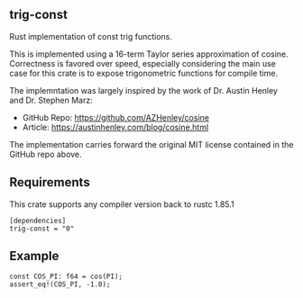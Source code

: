 ## trig-const

Rust implementation of const trig functions.

This is implemented using a 16-term Taylor series approximation of cosine. Correctness is favored over speed, especially considering the main use case for this crate is to expose trigonometric functions for compile time.

The implemntation was largely inspired by the work of Dr. Austin Henley and Dr. Stephen Marz:
  - GitHub Repo: https://github.com/AZHenley/cosine
  - Article: https://austinhenley.com/blog/cosine.html

The implementation carries forward the original MIT license contained in the GitHub repo above.

## Requirements

This crate supports any compiler version back to rustc 1.85.1

```ignore
[dependencies]
trig-const = "0"
```

## Example

```
const COS_PI: f64 = cos(PI);
assert_eq!(COS_PI, -1.0);
```